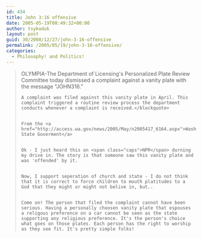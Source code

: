 ```yaml
---
id: 434
title: John 3:16 offensive
date: 2005-05-19T08:49:32+00:00
author: tsykoduk
layout: post
guid: 30/2008/12/27/john-3-16-offensive
permalink: /2005/05/19/john-3-16-offensive/
categories:
  - Philosophy! and Politics!
---
```

<blockquote><span class="caps">OLYMPIA</span>-The Department of Licensing's Personalized Plate Review Committee today dismissed a complaint against a vanity plate with the message "JOHN316."

	A complaint was filed against this vanity plate in April. This complaint triggered a routine review process the department conducts whenever a complaint is received.</blockquote>


	From the <a href="http://access.wa.gov/news/2005/May/n2005417_6164.aspx">Washington State Goverment</a>


	Ok - I just heard this on <span class="caps">NPR</span> durning my drive in. The story is that someone saw this vanity plate and was 'offended' by it.


	Now, I support seperation of church and state - I do not think that it is correct to force children to mouth platitudes to a God that they might or might not belive in, but..


	Come on! The person that filed the complaint cannot have been serious. Having a personally choosen vanity plate that espouses a religous preference on a car cannot be seen as the state supporting any religious preference. It's the person's choice what goes on those plates. Each person has the right to worship as they see fit. It's pretty simple folks!